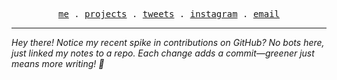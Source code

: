 <p align="center">
  <samp>
    <a href="https://hisam.dev">me</a> .
    <a href="https://github.com/hisamafahri?tab=repositories">projects</a> .
    <a href="https://twitter.com/hisamafahri">tweets</a> .
    <a href="https://instagram.com/hisamafahri">instagram</a> .
    <a href="mailto:me@hisamafahri.com">email</a>
  </samp>
</p>

---

_Hey there! Notice my recent spike in contributions on GitHub? No bots here, just linked my notes to a repo. Each change adds a commit—greener just means more writing! 🌱_
